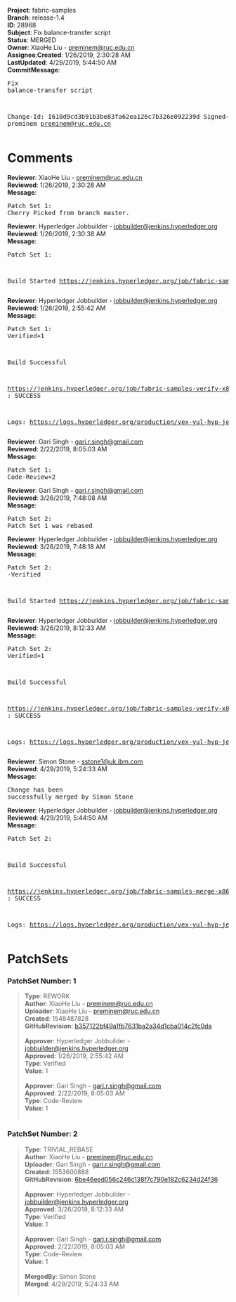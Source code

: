 <strong>Project</strong>: fabric-samples</br><strong>Branch</strong>: release-1.4<br><strong>ID</strong>: 28968<br><strong>Subject</strong>: Fix balance-transfer script<br><strong>Status</strong>: MERGED<br><strong>Owner</strong>: XiaoHe Liu - preminem@ruc.edu.cn<br><strong>Assignee</strong>:<strong>Created</strong>: 1/26/2019, 2:30:28 AM<br><strong>LastUpdated</strong>: 4/29/2019, 5:44:50 AM<br><strong>CommitMessage</strong>:<br><pre>Fix balance-transfer script

Change-Id: I610d9cd3b91b3be83fa62ea126c7b326e092239d
Signed-off-by: preminem <preminem@ruc.edu.cn>
</pre><h1>Comments</h1><strong>Reviewer</strong>: XiaoHe Liu - preminem@ruc.edu.cn<br><strong>Reviewed</strong>: 1/26/2019, 2:30:28 AM<br><strong>Message</strong>: <pre>Patch Set 1: Cherry Picked from branch master.</pre><strong>Reviewer</strong>: Hyperledger Jobbuilder - jobbuilder@jenkins.hyperledger.org<br><strong>Reviewed</strong>: 1/26/2019, 2:30:38 AM<br><strong>Message</strong>: <pre>Patch Set 1:

Build Started https://jenkins.hyperledger.org/job/fabric-samples-verify-x86_64/21/</pre><strong>Reviewer</strong>: Hyperledger Jobbuilder - jobbuilder@jenkins.hyperledger.org<br><strong>Reviewed</strong>: 1/26/2019, 2:55:42 AM<br><strong>Message</strong>: <pre>Patch Set 1: Verified+1

Build Successful 

https://jenkins.hyperledger.org/job/fabric-samples-verify-x86_64/21/ : SUCCESS

Logs: https://logs.hyperledger.org/production/vex-yul-hyp-jenkins-3/fabric-samples-verify-x86_64/21</pre><strong>Reviewer</strong>: Gari Singh - gari.r.singh@gmail.com<br><strong>Reviewed</strong>: 2/22/2019, 8:05:03 AM<br><strong>Message</strong>: <pre>Patch Set 1: Code-Review+2</pre><strong>Reviewer</strong>: Gari Singh - gari.r.singh@gmail.com<br><strong>Reviewed</strong>: 3/26/2019, 7:48:08 AM<br><strong>Message</strong>: <pre>Patch Set 2: Patch Set 1 was rebased</pre><strong>Reviewer</strong>: Hyperledger Jobbuilder - jobbuilder@jenkins.hyperledger.org<br><strong>Reviewed</strong>: 3/26/2019, 7:48:18 AM<br><strong>Message</strong>: <pre>Patch Set 2: -Verified

Build Started https://jenkins.hyperledger.org/job/fabric-samples-verify-x86_64/142/</pre><strong>Reviewer</strong>: Hyperledger Jobbuilder - jobbuilder@jenkins.hyperledger.org<br><strong>Reviewed</strong>: 3/26/2019, 8:12:33 AM<br><strong>Message</strong>: <pre>Patch Set 2: Verified+1

Build Successful 

https://jenkins.hyperledger.org/job/fabric-samples-verify-x86_64/142/ : SUCCESS

Logs: https://logs.hyperledger.org/production/vex-yul-hyp-jenkins-3/fabric-samples-verify-x86_64/142</pre><strong>Reviewer</strong>: Simon Stone - sstone1@uk.ibm.com<br><strong>Reviewed</strong>: 4/29/2019, 5:24:33 AM<br><strong>Message</strong>: <pre>Change has been successfully merged by Simon Stone</pre><strong>Reviewer</strong>: Hyperledger Jobbuilder - jobbuilder@jenkins.hyperledger.org<br><strong>Reviewed</strong>: 4/29/2019, 5:44:50 AM<br><strong>Message</strong>: <pre>Patch Set 2:

Build Successful 

https://jenkins.hyperledger.org/job/fabric-samples-merge-x86_64/52/ : SUCCESS

Logs: https://logs.hyperledger.org/production/vex-yul-hyp-jenkins-3/fabric-samples-merge-x86_64/52</pre><h1>PatchSets</h1><h3>PatchSet Number: 1</h3><blockquote><strong>Type</strong>: REWORK<br><strong>Author</strong>: XiaoHe Liu - preminem@ruc.edu.cn<br><strong>Uploader</strong>: XiaoHe Liu - preminem@ruc.edu.cn<br><strong>Created</strong>: 1548487828<br><strong>GitHubRevision</strong>: [b357122bf49a1fb7631ba2a34d1cba014c2fc0da](https://github.com/hyperledger/fabric-samples/commit/b357122bf49a1fb7631ba2a34d1cba014c2fc0da)<br><br><strong>Approver</strong>: Hyperledger Jobbuilder - jobbuilder@jenkins.hyperledger.org<br><strong>Approved</strong>: 1/26/2019, 2:55:42 AM<br><strong>Type</strong>: Verified<br><strong>Value</strong>: 1<br><br><strong>Approver</strong>: Gari Singh - gari.r.singh@gmail.com<br><strong>Approved</strong>: 2/22/2019, 8:05:03 AM<br><strong>Type</strong>: Code-Review<br><strong>Value</strong>: 1<br><br></blockquote><h3>PatchSet Number: 2</h3><blockquote><strong>Type</strong>: TRIVIAL_REBASE<br><strong>Author</strong>: XiaoHe Liu - preminem@ruc.edu.cn<br><strong>Uploader</strong>: Gari Singh - gari.r.singh@gmail.com<br><strong>Created</strong>: 1553600888<br><strong>GitHubRevision</strong>: [6be46eed056c246c138f7c790e182c6234d24f36](https://github.com/hyperledger/fabric-samples/commit/6be46eed056c246c138f7c790e182c6234d24f36)<br><br><strong>Approver</strong>: Hyperledger Jobbuilder - jobbuilder@jenkins.hyperledger.org<br><strong>Approved</strong>: 3/26/2019, 8:12:33 AM<br><strong>Type</strong>: Verified<br><strong>Value</strong>: 1<br><br><strong>Approver</strong>: Gari Singh - gari.r.singh@gmail.com<br><strong>Approved</strong>: 2/22/2019, 8:05:03 AM<br><strong>Type</strong>: Code-Review<br><strong>Value</strong>: 1<br><br><strong>MergedBy</strong>: Simon Stone<br><strong>Merged</strong>: 4/29/2019, 5:24:33 AM<br><br></blockquote>